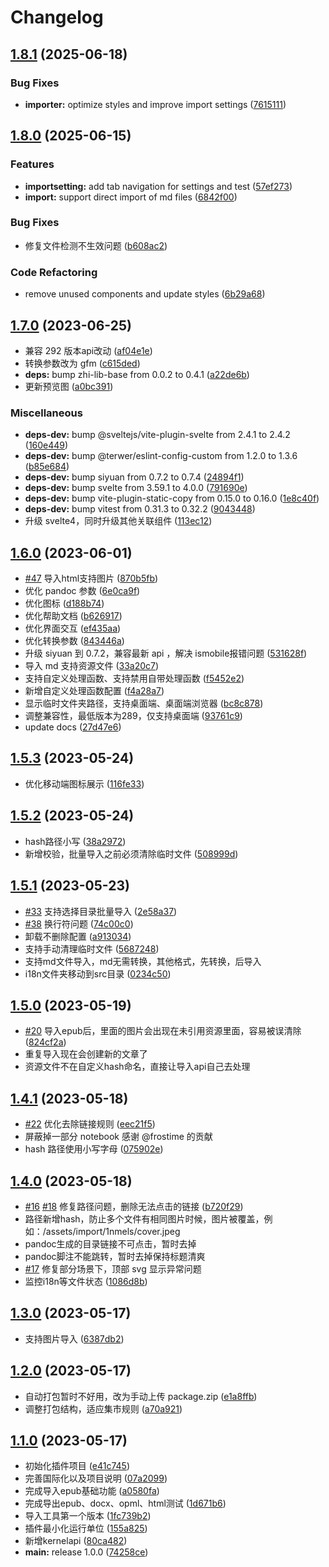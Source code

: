# Changelog

## [1.8.1](https://github.com/terwer/siyuan-plugin-importer/compare/v1.8.0...v1.8.1) (2025-06-18)


### Bug Fixes

* **importer:** optimize styles and improve import settings ([7615111](https://github.com/terwer/siyuan-plugin-importer/commit/7615111b970012086661e1dbabf388fecd88da0e))

## [1.8.0](https://github.com/terwer/siyuan-plugin-importer/compare/v1.7.0...v1.8.0) (2025-06-15)
### Features
* **importsetting:** add tab navigation for settings and test ([57ef273](https://github.com/terwer/siyuan-plugin-importer/commit/57ef273f8faaa7b63daf4f59686dee56e2330c11))
* **import:** support direct import of md files ([6842f00](https://github.com/terwer/siyuan-plugin-importer/commit/6842f0059fb87a80d2247844817b6c6a74624972))
### Bug Fixes
* 修复文件检测不生效问题 ([b608ac2](https://github.com/terwer/siyuan-plugin-importer/commit/b608ac2f0bac896dfe51501cf42e61d7b5a2989e))
### Code Refactoring
* remove unused components and update styles ([6b29a68](https://github.com/terwer/siyuan-plugin-importer/commit/6b29a68b3ed70cf4fe92b2ef7ece87cd412d35c2))
## [1.7.0](https://github.com/terwer/siyuan-plugin-importer/compare/v1.6.0...v1.7.0) (2023-06-25)
* 兼容 292 版本api改动 ([af04e1e](https://github.com/terwer/siyuan-plugin-importer/commit/af04e1ed99dfc1900e6e8015fc7464242eb7d5d1))
* 转换参数改为 gfm ([c615ded](https://github.com/terwer/siyuan-plugin-importer/commit/c615dedea4dcbad4e1645c24e06b6442aceac0a9))
* **deps:** bump zhi-lib-base from 0.0.2 to 0.4.1 ([a22de6b](https://github.com/terwer/siyuan-plugin-importer/commit/a22de6b3ef3141aa9e4b25f782487825416d0614))
* 更新预览图 ([a0bc391](https://github.com/terwer/siyuan-plugin-importer/commit/a0bc391f519ee6b37d48a5f9a5b10586a4f8c915))
### Miscellaneous
* **deps-dev:** bump @sveltejs/vite-plugin-svelte from 2.4.1 to 2.4.2 ([160e449](https://github.com/terwer/siyuan-plugin-importer/commit/160e449d1f2bbc977a04a8d54a20af672b5787c7))
* **deps-dev:** bump @terwer/eslint-config-custom from 1.2.0 to 1.3.6 ([b85e684](https://github.com/terwer/siyuan-plugin-importer/commit/b85e684c99937c58a829fa2c244a561157edb738))
* **deps-dev:** bump siyuan from 0.7.2 to 0.7.4 ([24894f1](https://github.com/terwer/siyuan-plugin-importer/commit/24894f1b68a6f9ba0702ef0a4df92c7da560dd24))
* **deps-dev:** bump svelte from 3.59.1 to 4.0.0 ([791690e](https://github.com/terwer/siyuan-plugin-importer/commit/791690eb1dc9336f744aed561715c760e3999bd6))
* **deps-dev:** bump vite-plugin-static-copy from 0.15.0 to 0.16.0 ([1e8c40f](https://github.com/terwer/siyuan-plugin-importer/commit/1e8c40f0d48f5b0c5b2f8e604fe6357f342cbfe0))
* **deps-dev:** bump vitest from 0.31.3 to 0.32.2 ([9043448](https://github.com/terwer/siyuan-plugin-importer/commit/9043448ce51da1a5cec50bc16eadbdfe031d8ca0))
* 升级 svelte4，同时升级其他关联组件 ([113ec12](https://github.com/terwer/siyuan-plugin-importer/commit/113ec12654101181755fd442526c6eece2a1af16))
## [1.6.0](https://github.com/terwer/siyuan-plugin-importer/compare/v1.5.3...v1.6.0) (2023-06-01)
* [#47](https://github.com/terwer/siyuan-plugin-importer/issues/47) 导入html支持图片 ([870b5fb](https://github.com/terwer/siyuan-plugin-importer/commit/870b5fb24c9806a5844615dfd4c743bec1a75a86))
* 优化 pandoc 参数 ([6e0ca9f](https://github.com/terwer/siyuan-plugin-importer/commit/6e0ca9f6698f8671c90cf36e02175b3cd772dbc2))
* 优化图标 ([d188b74](https://github.com/terwer/siyuan-plugin-importer/commit/d188b745e2e1a9caa60d409829fbc3d9f0ad1c6e))
* 优化帮助文档 ([b626917](https://github.com/terwer/siyuan-plugin-importer/commit/b62691718a46051974637e3d9f020dde639e1e69))
* 优化界面交互 ([ef435aa](https://github.com/terwer/siyuan-plugin-importer/commit/ef435aa6a51477874a740ed3a35a90be589334ca))
* 优化转换参数 ([843446a](https://github.com/terwer/siyuan-plugin-importer/commit/843446abe3279282b482443d89430010857f7927))
* 升级 siyuan 到 0.7.2，兼容最新 api ，解决 ismobile报错问题 ([531628f](https://github.com/terwer/siyuan-plugin-importer/commit/531628f41b197e2791efa35bf53263b7e0e5af12))
* 导入 md 支持资源文件 ([33a20c7](https://github.com/terwer/siyuan-plugin-importer/commit/33a20c7cdd19991235b507194c23a4017e3c872a))
* 支持自定义处理函数、支持禁用自带处理函数 ([f5452e2](https://github.com/terwer/siyuan-plugin-importer/commit/f5452e22a3e75f728676d5ca51766e199bccb61e))
* 新增自定义处理函数配置 ([f4a28a7](https://github.com/terwer/siyuan-plugin-importer/commit/f4a28a7b87e47124ab5bbb562686d6e91425701e))
* 显示临时文件夹路径，支持桌面端、桌面端浏览器 ([bc8c878](https://github.com/terwer/siyuan-plugin-importer/commit/bc8c878351a0642afd6a27a6045674649e57b242))
* 调整兼容性，最低版本为289，仅支持桌面端 ([93761c9](https://github.com/terwer/siyuan-plugin-importer/commit/93761c908c947c22bde1a35e9fc19292ffcbf29c))
* update docs ([27d47e6](https://github.com/terwer/siyuan-plugin-importer/commit/27d47e6c1517303daeb52ca2a6f5de9b9206eb71))
## [1.5.3](https://github.com/terwer/siyuan-plugin-importer/compare/v1.5.2...v1.5.3) (2023-05-24)
* 优化移动端图标展示 ([116fe33](https://github.com/terwer/siyuan-plugin-importer/commit/116fe33ffe18f6f1b534a8e005a79eb3b133026a))
## [1.5.2](https://github.com/terwer/siyuan-plugin-importer/compare/v1.5.1...v1.5.2) (2023-05-24)
* hash路径小写 ([38a2972](https://github.com/terwer/siyuan-plugin-importer/commit/38a29729b76c477d217e01d2770ccc4da793944d))
* 新增校验，批量导入之前必须清除临时文件 ([508999d](https://github.com/terwer/siyuan-plugin-importer/commit/508999d5cb01246a69c2c979f08f370933cc4630))
## [1.5.1](https://github.com/terwer/siyuan-plugin-importer/compare/v1.5.0...v1.5.1) (2023-05-23)
* [#33](https://github.com/terwer/siyuan-plugin-importer/issues/33) 支持选择目录批量导入 ([2e58a37](https://github.com/terwer/siyuan-plugin-importer/commit/2e58a37cc833061b8d12f1c9be96ad72a2df98f2))
* [#38](https://github.com/terwer/siyuan-plugin-importer/issues/38) 换行符问题 ([74c00c0](https://github.com/terwer/siyuan-plugin-importer/commit/74c00c095aae20077b7a79709c2d2721859f947e))
* 卸载不删除配置 ([a913034](https://github.com/terwer/siyuan-plugin-importer/commit/a9130349120f03e2705d886de9d3a470fa019513))
* 支持手动清理临时文件 ([5687248](https://github.com/terwer/siyuan-plugin-importer/commit/5687248f1aae2629ced3171f4b15f2def9babca0))
* 支持md文件导入，md无需转换，其他格式，先转换，后导入
* i18n文件夹移动到src目录 ([0234c50](https://github.com/terwer/siyuan-plugin-importer/commit/0234c509a2dbadf851bce73ddc961c305cded145))
## [1.5.0](https://github.com/terwer/siyuan-plugin-importer/compare/v1.4.1...v1.5.0) (2023-05-19)
* [#20](https://github.com/terwer/siyuan-plugin-importer/issues/20) 导入epub后，里面的图片会出现在未引用资源里面，容易被误清除 ([824cf2a](https://github.com/terwer/siyuan-plugin-importer/commit/824cf2a96f277be058a896c045793f21a44c7b08))
* 重复导入现在会创建新的文章了
* 资源文件不在自定义hash命名，直接让导入api自己去处理
## [1.4.1](https://github.com/terwer/siyuan-plugin-importer/compare/v1.4.0...v1.4.1) (2023-05-18)
* [#22](https://github.com/terwer/siyuan-plugin-importer/issues/22) 优化去除链接规则 ([eec21f5](https://github.com/terwer/siyuan-plugin-importer/commit/eec21f55ced3d3bc51aed535306abe9b5d0d6780))
* 屏蔽掉一部分 notebook 感谢 @frostime 的贡献
* hash 路径使用小写字母 ([075902e](https://github.com/terwer/siyuan-plugin-importer/commit/075902e00ebfad409ede86e5e610a848877db2cb))
## [1.4.0](https://github.com/terwer/siyuan-plugin-importer/compare/v1.3.0...v1.4.0) (2023-05-18)
* [#16](https://github.com/terwer/siyuan-plugin-importer/issues/16) [#18](https://github.com/terwer/siyuan-plugin-importer/issues/18) 修复路径问题，删除无法点击的链接 ([b720f29](https://github.com/terwer/siyuan-plugin-importer/commit/b720f29fe46e196cd45e3ec5e23f9588a90c4d55))
* 路径新增hash，防止多个文件有相同图片时候，图片被覆盖，例如：/assets/import/1nmels/cover.jpeg
* pandoc生成的目录链接不可点击，暂时去掉
* pandoc脚注不能跳转，暂时去掉保持标题清爽
* [#17](https://github.com/terwer/siyuan-plugin-importer/issues/17) 修复部分场景下，顶部 svg 显示异常问题
* 监控i18n等文件状态 ([1086d8b](https://github.com/terwer/siyuan-plugin-importer/commit/1086d8b2afc82182a9123722c59169d2c1314594))
## [1.3.0](https://github.com/terwer/siyuan-plugin-importer/compare/v1.2.0...v1.3.0) (2023-05-17)
* 支持图片导入 ([6387db2](https://github.com/terwer/siyuan-plugin-importer/commit/6387db2273ad23ea6161b4a4ed681591494bacf1))
## [1.2.0](https://github.com/terwer/siyuan-plugin-importer/compare/v1.1.0...v1.2.0) (2023-05-17)
* 自动打包暂时不好用，改为手动上传 package.zip ([e1a8ffb](https://github.com/terwer/siyuan-plugin-importer/commit/e1a8ffbb16a7a51de5271c3850ec39a4123ca84f))
* 调整打包结构，适应集市规则 ([a70a921](https://github.com/terwer/siyuan-plugin-importer/commit/a70a921744ba8f6c8c01c175bef232f7e65876f5))
## [1.1.0](https://github.com/terwer/siyuan-plugin-importer/compare/v1.0.0...v1.1.0) (2023-05-17)
* 初始化插件项目 ([e41c745](https://github.com/terwer/siyuan-plugin-importer/commit/e41c7458cf8f3882b072e214a78fb858d33a29f6))
* 完善国际化以及项目说明 ([07a2099](https://github.com/terwer/siyuan-plugin-importer/commit/07a2099912318ea8f73e666b70f1d0d438f78ee7))
* 完成导入epub基础功能 ([a0580fa](https://github.com/terwer/siyuan-plugin-importer/commit/a0580fabfba2834cdd73bfa5d4ce2da79ba52a5a))
* 完成导出epub、docx、opml、html测试 ([1d671b6](https://github.com/terwer/siyuan-plugin-importer/commit/1d671b697b006d881315a90dfd45310d415272a1))
* 导入工具第一个版本 ([1fc739b2](https://github.com/terwer/siyuan-plugin-importer/commit/1fc739b676ba51460c7f57e4e22c00869517b74f))
* 插件最小化运行单位 ([155a825](https://github.com/terwer/siyuan-plugin-importer/commit/155a825461bf447d45083329ccce9eb93b3857d6))
* 新增kernelapi ([80ca482](https://github.com/terwer/siyuan-plugin-importer/commit/80ca4829e5949c871ddaacad2e6fced1771bd336))
* **main:** release 1.0.0 ([74258ce](https://github.com/terwer/siyuan-plugin-importer/commit/74258ce418a45bd64c7a4c2b947508a842691605))
